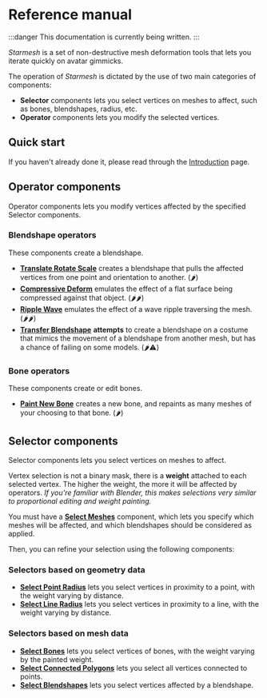 ﻿---
sidebar_position: 2
---
# Reference manual

:::danger
This documentation is currently being written.
:::

*Starmesh* is a set of non-destructive mesh deformation tools that lets you iterate quickly
on avatar gimmicks.

The operation of *Starmesh* is dictated by the use of two main categories of components:
- **Selector** components lets you select vertices on meshes to affect, such as bones, blendshapes, radius, etc.
- **Operator** components lets you modify the selected vertices.

## Quick start

If you haven't already done it, please read through the [Introduction](./introduction) page.

## Operator components

Operator components lets you modify vertices affected by the specified Selector components.

### Blendshape operators

These components create a blendshape.
- **[Translate Rotate Scale](./operators/translate-rotate-scale)** creates a blendshape that pulls the affected vertices from one point and orientation to another. (🌶️)
- **[Compressive Deform](./operators/compressive-deform)** emulates the effect of a flat surface being compressed against that object. (🌶️🌶️)
- **[Ripple Wave](./operators/ripple-wave)** emulates the effect of a wave ripple traversing the mesh. (🌶️🌶️)
- **[Transfer Blendshape](./operators/transfer-blendshape)** **attempts** to create a blendshape on a costume that mimics the movement
  of a blendshape from another mesh, but has a chance of failing on some models. (🌶️⚠️)

### Bone operators

These components create or edit bones.
- **[Paint New Bone](./operators/paint-new-bone)** creates a new bone, and repaints as many meshes of your choosing to that bone. (🌶️)

[//]: # (### Bake operators)

[//]: # ()
[//]: # (:::danger)

[//]: # (These components are not currently available.)

[//]: # (:::)

[//]: # ()
[//]: # (These components edit vertices, but aren't related to blendshapes or bones.)

[//]: # ()
[//]: # (- **[Delete Vertices]&#40;./operators/delete-vertices&#41;** deletes vertices.)

[//]: # (- **[Assign UV Tile]&#40;./operators/assign-uv-tile&#41;** assigns a UV tile.)


## Selector components

Selector components lets you select vertices on meshes to affect.

Vertex selection is not a binary mask, there is a **weight** attached to each selected vertex. The higher the weight, the more it will be
affected by operators. *If you're familiar with Blender, this makes selections very similar to proportional editing and weight painting.*

You must have a [**Select Meshes**](./selectors) component, which lets you specify which meshes will be affected,
and which blendshapes should be considered as applied.

Then, you can refine your selection using the following components:

### Selectors based on geometry data

- [**Select Point Radius**](./selectors) lets you select vertices in proximity to a point, with the weight varying by distance.
- [**Select Line Radius**](./selectors) lets you select vertices in proximity to a line, with the weight varying by distance.

[//]: # (- **Select Angle** lets you select vertices within an angle limit.)
[//]: # ()
[//]: # (  Region:)
[//]: # (- **Select Box** lets you select vertices located within a box.)
[//]: # (- **Select Plane Divider** lets you select vertices on one side of a plane.)
[//]: # (- **Select Left/Right Divider** lets you select vertices on one side of the avatar.)
[//]: # (- **Select Gradient** lets you weight vertices across a region to a gradient.)

### Selectors based on mesh data

- [**Select Bones**](./selectors) lets you select vertices of bones, with the weight varying by the painted weight.
- [**Select Connected Polygons**](./selectors) lets you select all vertices connected to points.
- [**Select Blendshapes**](./selectors) lets you select vertices affected by a blendshape.

[//]: # (- **Select UV Mask** lets you select vertices using a mask texture.)

[//]: # (Finalizers:)
[//]: # (- **Finalize Curve** lets you remap the entire selection. This is executed after all above selectors.)